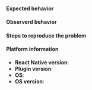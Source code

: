 <!--
If you have a question, please ask it in our community: https://react-native-webrtc.discourse.group/

If you want to report a bug, you are in the right place!

Please include as much information as possible and make the issue title
as descriptive as you can.
-->

#### Expected behavior

#### Observerd behavior

#### Steps to reproduce the problem

#### Platform information

* **React Native version**:
* **Plugin version**:
* **OS**: <!-- Android / iOS -->
* **OS version**:
